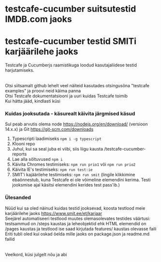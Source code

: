 # testcafe-cucumber suitsutestid IMDB.com jaoks
# testcafe-cucumber testid SMITi karjäärilehe jaoks

Testcafe ja Cucumberjs raamistikuga loodud kasutajaliidese testid harjutamiseks.\
\
\
Otsi siitsamalt github lehelt veel näiteid kasutades otsingusõna "testcafe examples" ja proovi neid käima panna \
Otsi Testcafe dokumentatsiooni ja uuri kuidas Testcafe toimib\
Kui hätta jääd, kindlasti küsi 

### Kuidas jooksutada - käsurealt käivita järgmised käsud
Sul peab arvutis olema node https://nodejs.org/en/download/ (versioon 14.x.x) ja Git https://git-scm.com/downloads
1. Typescripti laadimiseks  `npm i -g typescript`
1. Klooni repo
3. Juhul, kui sa seal juba ei viibi, siis liigu kausta /testcafe-cucumber-reports
4. Lae alla sõltuvused `npm i`
5. Käivita Chromes testimiseks: `npm run prio1` või `npm run prio2` 
6. Käivita IE's testimiseks: `npm run test:ie`
7. SMIT'i kajäärilehe testimiseks: `npm run smit` 
   (lingile klikkimine ebaõnnestub, kuna Testcafe ei ole võimeline elemendini kerima. Testi jooksmise ajal käsitsi elemendini kerides test pass'ib.)

### Ülesanded


Nüüd kui sa oled näinud kuidas testid jooksevad, koosta testlood meie karjäärilehe jaoks https://www.smit.ee/et/karjaar \
Seejärel automatiseeri testlood muutes olemasolevates testides väärtusi: testsammud on /steps kaustas ja leheobjektid ehk HTML elemendid on /pages kaustas ja testlood ise saad kirjutada features/ kaustas olevasse faili \
Eriti tubli oled kui oskad öelda mille jaoks on package.json ja readme.md failid \
\
\
Veelkord, küsi julgelt nõu ja abi
